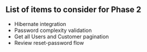 ## List of items to consider for Phase 2

* Hibernate integration
* Password complexity validation
* Get all Users and Customer pagination
* Review reset-password flow